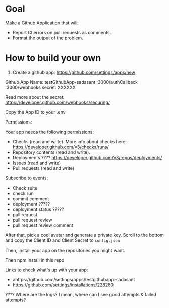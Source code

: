 ﻿# Goal

Make a Github Application that will:
- Report CI errors on pull requests as comments.
- Format the output of the problem.

# How to build your own

1. Create a github app: https://github.com/settings/apps/new

Github App Name: testGithubApp-sadasant
:3000/authCallback
:3000/webhooks
secret: XXXXXX

Read more about the secret: https://developer.github.com/webhooks/securing/

Copy the App ID to your .env

Permissions:

Your app needs the following permissions:
- Checks (read and write). More info about checks here: https://developer.github.com/v3/checks/runs/
- Repository contents (read and write).
- Deployments ???? https://developer.github.com/v3/repos/deployments/
- Issues (read and write)
- Pull requests (read and write)

Subscribe to events:
- Check suite
- check run
- commit comment
- deployment ?????
- deployment status ?????
- pull request
- pull request review
- pull request review comment

After that, pick a cool avatar and generate a private key.
Scroll to the bottom and copy the Client ID and Client Secret to
`config.json`

Then, install your app on the repositories you might want.

Then npm install in this repo

Links to check what's up with your app:
- ahttps://github.com/settings/apps/testgithubapp-sadasant
- https://github.com/settings/installations/228280

???? Where are the logs? I mean, where can I see good attempts &
failed attempts?
